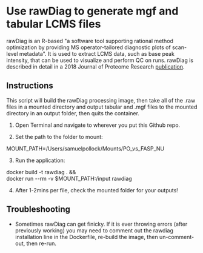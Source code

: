 # Use rawDiag to generate mgf and tabular LCMS files
rawDiag is an R-based "a software tool supporting rational method optimization by providing MS operator-tailored diagnostic plots of scan-level metadata". It is used to extract LCMS data, such as base peak intensity, that can be used to visualize and perform QC on runs. rawDiag is described in detail in a 2018 Journal of Proteome Research [publication](https://pubs.acs.org/doi/10.1021/acs.jproteome.8b00173). 

## Instructions
This script will build the rawDiag processing image, then take all of the .raw files in a mounted directory and output tabular and .mgf files to the mounted directory in an output folder, then quits the container.

1. Open Terminal and navigate to wherever you put this Github repo.

3. Set the path to the folder to mount:

MOUNT_PATH=/Users/samuelpollock/Mounts/PO_vs_FASP_NU

3. Run the application:

docker build -t rawdiag . && \
docker run --rm -v $MOUNT_PATH:/input rawdiag

4. After 1-2mins per file, check the mounted folder for your outputs!

## Troubleshooting
- Sometimes rawDiag can get finicky. If it is ever throwing errors (after previously working) you may need to comment out the rawdiag installation line in the Dockerfile, re-build the image, then un-comment-out, then re-run.

